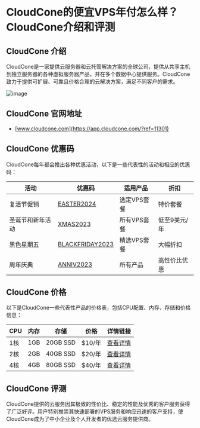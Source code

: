 # CloudCone的便宜VPS年付怎么样？CloudCone介绍和评测

## CloudCone 介绍
CloudCone是一家提供云服务器和云托管解决方案的全球公司，提供从共享主机到独立服务器的各种虚拟服务器产品，并在多个数据中心提供服务。CloudCone致力于提供可扩展、可靠且价格合理的云解决方案，满足不同客户的需求。

![image](https://github.com/tiger2116/CloudCone/assets/157263367/52296a9f-945d-4081-9f98-b528a7076bfa)

## CloudCone 官网地址
- [www.cloudcone.com](https://app.cloudcone.com/?ref=11301)

## CloudCone 优惠码
CloudCone每年都会推出各种优惠活动，以下是一些代表性的活动和相应的优惠码：

| 活动 | 优惠码 | 适用产品 | 折扣 |
|------|-------|--------|------|
| 复活节促销 | [EASTER2024](https://app.cloudcone.com/?ref=11301) | 选定VPS套餐 | 特价套餐 |
| 圣诞节和新年活动 | [XMAS2023](https://app.cloudcone.com/?ref=11301) | 所有VPS套餐 | 低至9美元/年 |
| 黑色星期五 | [BLACKFRIDAY2023](https://app.cloudcone.com/?ref=11301) | 精选VPS套餐 | 大幅折扣 |
| 周年庆典 | [ANNIV2023](https://app.cloudcone.com/?ref=11301) | 所有产品 | 高性价比优惠 |

## CloudCone 价格
以下是CloudCone一些代表性产品的价格表，包括CPU配置、内存、存储和价格信息：

| CPU | 内存 | 存储 | 价格 | 详情链接 |
|-----|------|------|------|----------|
| 1核 | 1GB | 20GB SSD | $10/年 | [查看详情](https://app.cloudcone.com/?ref=11301) |
| 2核 | 2GB | 40GB SSD | $20/年 | [查看详情](https://app.cloudcone.com/?ref=11301) |
| 4核 | 4GB | 80GB SSD | $40/年 | [查看详情](https://app.cloudcone.com/?ref=11301) |

## CloudCone 评测
CloudCone提供的云服务因其极致的性价比、稳定的性能及优秀的客户服务获得了广泛好评。用户特别推崇其快速部署的VPS服务和响应迅速的客户支持，使CloudCone成为了中小企业及个人开发者的优选云服务提供商。


